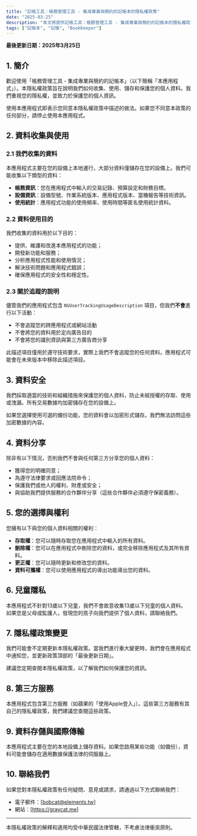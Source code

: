 ```yaml
---
title: "記帳工具：帳務管理工具 - 集成專業與簡約的記帳本的隱私權政策"
date: "2025-03-25"
description: "本文將提供記帳工具：帳務管理工具 - 集成專業與簡約的記帳本的隱私權政策"
tags: ["記帳本", "記帳", "BookKeeper"]
---
```

**最後更新日期：2025年3月25日**

## 1. 簡介

歡迎使用「帳務管理工具 - 集成專業與簡約的記帳本」（以下簡稱「本應用程式」）。本隱私權政策旨在說明我們如何收集、使用、儲存和保護您的個人資料。我們重視您的隱私權，並致力於保護您的個人資訊。

使用本應用程式即表示您同意本隱私權政策中描述的做法。如果您不同意本政策的任何部分，請停止使用本應用程式。

## 2. 資料收集與使用

### 2.1 我們收集的資料

本應用程式主要在您的設備上本地運行，大部分資料僅儲存在您的設備上。我們可能收集以下類型的資料：

- **帳務資訊**：您在應用程式中輸入的交易記錄、預算設定和財務目標。
- **設備資訊**：設備型號、作業系統版本、應用程式版本、當機報告等技術資訊。
- **使用統計**：應用程式功能的使用頻率、使用時間等匿名使用統計資料。

### 2.2 資料使用目的

我們收集的資料用於以下目的：

- 提供、維護和改進本應用程式的功能；
- 開發新功能和服務；
- 分析應用程式性能和使用情況；
- 解決技術問題和應用程式錯誤；
- 確保應用程式的安全性和穩定性。

### 2.3 關於追蹤的說明

儘管我們的應用程式包含 `NSUserTrackingUsageDescription` 項目，但我們**不會**進行以下活動：

- 不會追蹤您的跨應用程式或網站活動
- 不會將您的資料用於定向廣告目的
- 不會將您的識別資訊與第三方廣告商分享

此描述項目僅用於遵守技術要求，實際上我們不會追蹤您的任何資料。應用程式可能會在未來版本中移除此描述項目。

## 3. 資料安全

我們採取適當的技術和組織措施來保護您的個人資料，防止未經授權的存取、使用或洩漏。所有交易數據均加密儲存在您的設備上。

如果您選擇使用可選的備份功能，您的資料會以加密形式儲存。我們無法訪問這些加密數據的內容。

## 4. 資料分享

除非有以下情況，否則我們不會與任何第三方分享您的個人資料：

- 獲得您的明確同意；
- 為遵守法律要求或回應法院命令；
- 保護我們或他人的權利、財產或安全；
- 與協助我們提供服務的合作夥伴分享（這些合作夥伴必須遵守保密義務）。

## 5. 您的選擇與權利

您擁有以下與您的個人資料相關的權利：

- **存取權**：您可以隨時存取您在應用程式中輸入的所有資料。
- **刪除權**：您可以在應用程式中刪除您的資料，或完全移除應用程式及其所有資料。
- **更正權**：您可以隨時更新和修改您的資料。
- **資料可攜權**：您可以使用應用程式的導出功能導出您的資料。

## 6. 兒童隱私

本應用程式不針對13歲以下兒童，我們不會故意收集13歲以下兒童的個人資料。如果您是父母或監護人，發現您的孩子向我們提供了個人資料，請聯絡我們。

## 7. 隱私權政策變更

我們可能會不定期更新本隱私權政策。當我們進行重大變更時，我們會在應用程式中通知您，並更新政策頂部的「最後更新日期」。

建議您定期查閱本隱私權政策，以了解我們如何保護您的資訊。

## 8. 第三方服務

本應用程式包含第三方服務（如蘋果的「使用Apple登入」）。這些第三方服務有其自己的隱私權政策，我們建議您查閱這些政策。

## 9. 資料存儲與國際傳輸

本應用程式主要在您的本地設備上儲存資料。如果您啟用某些功能（如備份），資料可能會儲存在適用數據保護法律的伺服器上。

## 10. 聯絡我們

如果您對本隱私權政策有任何疑問、意見或請求，請通過以下方式聯絡我們：

- 電子郵件：[bobcat@elements.tw]
- 網站：[https://graycat.me]

---

本隱私權政策的解釋和適用均受中華民國法律管轄，不考慮法律衝突原則。